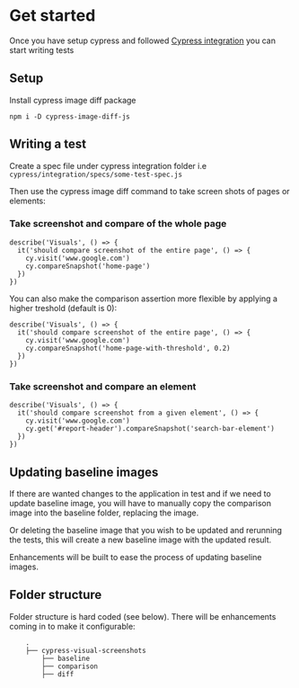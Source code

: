 # Get started

Once you have setup cypress and followed [Cypress integration](./Cypress%20integration.md) you can start writing tests

## Setup

Install cypress image diff package

`npm i -D cypress-image-diff-js`

## Writing a test

Create a spec file under cypress integration folder i.e `cypress/integration/specs/some-test-spec.js`

Then use the cypress image diff command to take screen shots of pages or elements:

### Take screenshot and compare of the whole page

```
describe('Visuals', () => {
  it('should compare screenshot of the entire page', () => {
    cy.visit('www.google.com')
    cy.compareSnapshot('home-page')
  })
})
```

You can also make the comparison assertion more flexible by applying a higher treshold (default is 0):

```
describe('Visuals', () => {
  it('should compare screenshot of the entire page', () => {
    cy.visit('www.google.com')
    cy.compareSnapshot('home-page-with-threshold', 0.2)
  })
})
```

### Take screenshot and compare an element

```
describe('Visuals', () => {
  it('should compare screenshot from a given element', () => {
    cy.visit('www.google.com')
    cy.get('#report-header').compareSnapshot('search-bar-element')
  })
})
```

## Updating baseline images

If there are wanted changes to the application in test and if we need to update baseline image, you will have to manually copy the comparison image into the baseline folder, replacing the image.

Or deleting the baseline image that you wish to be updated and rerunning the tests, this will create a new baseline image with the updated result.

Enhancements will be built to ease the process of updating baseline images.

## Folder structure

Folder structure is hard coded (see below). There will be enhancements coming in to make it configurable:

```
    .
    ├── cypress-visual-screenshots
        ├── baseline
        ├── comparison
        ├── diff
```
